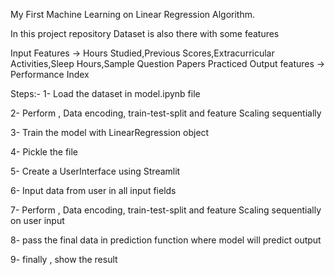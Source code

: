 My First Machine Learning on Linear Regression Algorithm.


In  this project repository Dataset is also there with some features


Input Features -> Hours Studied,Previous Scores,Extracurricular Activities,Sleep Hours,Sample Question Papers Practiced
Output features -> Performance Index



Steps:-
1- Load the dataset in model.ipynb file


2- Perform , Data encoding, train-test-split and feature Scaling sequentially 


3- Train the model with LinearRegression object


4- Pickle the file 


5- Create a UserInterface using Streamlit


6- Input data from user in all input fields


7- Perform , Data encoding, train-test-split and feature Scaling sequentially  on user input


8- pass the final data in prediction function where model will predict output


9- finally , show the result
